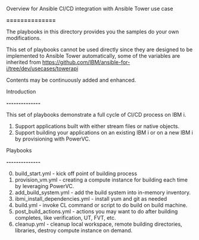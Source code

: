Overview for Ansible CI/CD integration with Ansible Tower use case

**==============**



The playbooks in this directory provides you the samples do your own modifications.

This set of playbooks cannot be used directly since they are designed to be implemented to Ansible Tower automatically, some of the variables are inherited from
https://github.com/IBM/ansible-for-i/tree/dev/usecases/towerapi

Contents may be continuously added and enhanced.



Introduction

**--------------**

This set of playbooks demonstrate a full cycle of CI/CD process on IBM i.

1. Support applications built with either stream files or native objects.
2. Support building your applications on an existing IBM i or on a new IBM i by provisioning with PowerVC.



Playbooks

**--------------**

0. build_start.yml - kick off point of building process
1. provision_vm.yml - creating a compute instance for building each time by leveraging PowerVC.
2. add_build_system.yml - add the build system into in-memory inventory.
3. ibmi_install_dependencies.yml - install yum and git as needed
4. build.yml - invoke CL command or script to do build on build machine.
5. post_build_actions.yml - actions you may want to do after building completes, like verification, UT, FVT, etc.
6. cleanup.yml - cleanup local workspace, remote building directories, libraries, destroy compute instance on demand.
